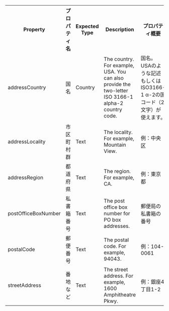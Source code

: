 <table><tr><th>	Property	</th><th>	プロパティ名	</th><th>	Expected Type	</th><th>	Description	</th><th>	プロパティ概要	</th></tr>
<tr><td>	addressCountry	</td><td>	国名	</td><td>	Country	</td><td>	The country. For example, USA. You can also provide the two-letter ISO 3166-1 alpha-2 country code.	</td><td>	国名。USAのような記述もしくはISO3166-1 α-2の国コード（2文字）が使えます。	</td></tr>
<tr><td>	addressLocality	</td><td>	市区町村群	</td><td>	Text	</td><td>	The locality. For example, Mountain View.	</td><td>	例：中央区	</td></tr>
<tr><td>	addressRegion	</td><td>	都道府県	</td><td>	Text	</td><td>	The region. For example, CA.	</td><td>	例：東京都	</td></tr>
<tr><td>	postOfficeBoxNumber	</td><td>	私書箱番号	</td><td>	Text	</td><td>	The post office box number for PO box addresses.	</td><td>	郵便局の私書箱の番号	</td></tr>
<tr><td>	postalCode	</td><td>	郵便番号	</td><td>	Text	</td><td>	The postal code. For example, 94043.	</td><td>	例：104-0061	</td></tr>
<tr><td>	streetAddress	</td><td>	番地など	</td><td>	Text	</td><td>	The street address. For example, 1600 Amphitheatre Pkwy.	</td><td>	例：銀座4丁目1-2	</td></tr>
</table>